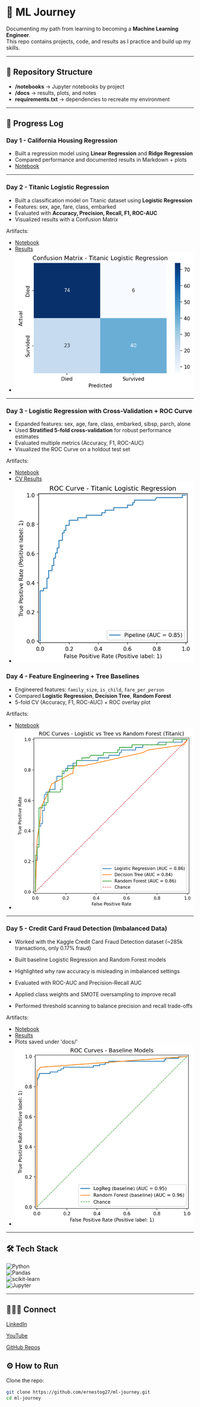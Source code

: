 # 🚀 ML Journey  

Documenting my path from learning to becoming a **Machine Learning Engineer**.  
This repo contains projects, code, and results as I practice and build up my skills.  

---

## 📂 Repository Structure  

- **/notebooks** → Jupyter notebooks by project  
- **/docs** → results, plots, and notes  
- **requirements.txt** → dependencies to recreate my environment  

---

## 📆 Progress Log  

### Day 1 - California Housing Regression  
- Built a regression model using **Linear Regression** and **Ridge Regression**  
- Compared performance and documented results in Markdown + plots  
- [Notebook](notebooks/01_california_regression.ipynb)  

---

### Day 2 - Titanic Logistic Regression  
- Built a classification model on Titanic dataset using **Logistic Regression**  
- Features: sex, age, fare, class, embarked  
- Evaluated with **Accuracy, Precision, Recall, F1, ROC-AUC**  
- Visualized results with a Confusion Matrix  

Artifacts:  
- [Notebook](notebooks/02_titanic_classification.ipynb)  
- [Results](docs/titanic_results.md)  
- ![Confusion Matrix](docs/titanic_confusion.png)  

---

### Day 3 - Logistic Regression with Cross-Validation + ROC Curve  
- Expanded features: sex, age, fare, class, embarked, sibsp, parch, alone  
- Used **Stratified 5-fold cross-validation** for robust performance estimates  
- Evaluated multiple metrics (Accuracy, F1, ROC-AUC)  
- Visualized the ROC Curve on a holdout test set
  
Artifacts:  
- [Notebook](notebooks/03_titanic_logreg_cv.ipynb)  
- [CV Results](docs/titanic_cv_results.md)  
- ![ROC Curve](docs/titanic_roc_curve.png)  

### Day 4 - Feature Engineering + Tree Baselines
- Engineered features: `family_size`, `is_child`, `fare_per_person`
- Compared **Logistic Regression**, **Decision Tree**, **Random Forest**
- 5-fold CV (Accuracy, F1, ROC-AUC) + ROC overlay plot

Artifacts:
- [Notebook](notebooks/04_titanic_feature_engineering_trees.ipynb)  
- ![ROC Overlay](docs/titanic_day4_roc_overlay.png)

---

### Day 5 - Credit Card Fraud Detection (Imbalanced Data)

- Worked with the Kaggle Credit Card Fraud Detection dataset (~285k transactions, only 0.17% fraud)

- Built baseline Logistic Regression and Random Forest models

- Highlighted why raw accuracy is misleading in imbalanced settings

- Evaluated with ROC-AUC and Precision-Recall AUC

- Applied class weights and SMOTE oversampling to improve recall

- Performed threshold scanning to balance precision and recall trade-offs

Artifacts:
- [Notebook](notebooks/05_creditcard_imbalanced.ipynb)
- [Results](docs/creditcard_results.md)
- Plots saved under 'docs/'
- ![ROC Baselines](docs/cc_imbalanced_day_05_roc_baselines.png)

---

## 🛠️ Tech Stack  

![Python](https://img.shields.io/badge/Python-3.10-blue?logo=python)  
![Pandas](https://img.shields.io/badge/Pandas-Data--Analysis-lightgrey?logo=pandas)  
![scikit-learn](https://img.shields.io/badge/scikit--learn-ML-orange?logo=scikit-learn)  
![Jupyter](https://img.shields.io/badge/Jupyter-Notebook-red?logo=jupyter)  

---

## 👨🏾‍💻 Connect

[LinkedIn](https://linkedin.com/in/eg-data)

[YouTube](https://youtube.com/@ErnestoData)

[GitHub Repos](https://github.com/ernestog27) 

## ⚙️ How to Run  

Clone the repo:  
```bash
git clone https://github.com/ernestog27/ml-journey.git
cd ml-journey
